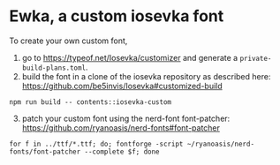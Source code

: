 # Ewka, a custom iosevka font

To create your own custom font,
1. go to https://typeof.net/Iosevka/customizer and generate a `private-build-plans.toml`.
2. build the font in a clone of the iosevka repository as described here: https://github.com/be5invis/Iosevka#customized-build

`npm run build -- contents::iosevka-custom `

3. patch your custom font using the nerd-font font-patcher: https://github.com/ryanoasis/nerd-fonts#font-patcher

`for f in ../ttf/*.ttf; do; fontforge -script ~/ryanoasis/nerd-fonts/font-patcher --complete $f; done`


